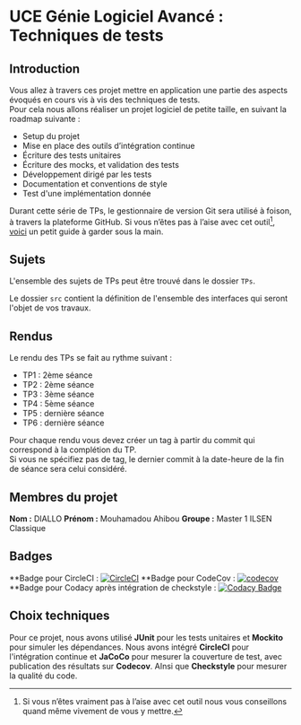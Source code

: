# UCE Génie Logiciel Avancé : Techniques de tests

## Introduction

Vous allez à travers ces projet mettre en application une partie des aspects évoqués en cours vis à vis des techniques de tests.  
Pour cela nous allons réaliser un projet logiciel de petite taille, en suivant la roadmap suivante : 
- Setup du projet
- Mise en place des outils d’intégration continue
- Écriture des tests unitaires
- Écriture des mocks, et validation des tests
- Développement dirigé par les tests
- Documentation et conventions de style
- Test d'une implémentation donnée

Durant cette série de TPs, le gestionnaire de version Git sera utilisé à foison, à travers la plateforme GitHub. Si vous n’êtes pas à l’aise avec cet outil[^1], [voici](http://rogerdudler.github.io/git-guide/) un petit guide à garder sous la main.

## Sujets

L'ensemble des sujets de TPs peut être trouvé dans le dossier `TPs`.

Le dossier `src` contient la définition de l'ensemble des interfaces qui seront l'objet de vos travaux.

## Rendus

Le rendu des TPs se fait au rythme suivant :

- TP1 : 2ème séance
- TP2 : 2ème séance
- TP3 : 3ème séance
- TP4 : 5ème séance
- TP5 : dernière séance
- TP6 : dernière séance

Pour chaque rendu vous devez créer un tag à partir du commit qui correspond à la complétion du TP.  
Si vous ne spécifiez pas de tag, le dernier commit à la date-heure de la fin de séance sera celui considéré.

[^1]: Si vous n’êtes vraiment pas à l’aise avec cet outil nous vous conseillons quand même vivement de vous y mettre.

## Membres du projet

**Nom :** DIALLO 
**Prénom :** Mouhamadou Ahibou
**Groupe :** Master 1 ILSEN Classique

## Badges

**Badge pour CircleCI : [![CircleCI](https://dl.circleci.com/status-badge/img/gh/Ahibou2017/ceri-m1-techniques-de-test/tree/master.svg?style=svg)](https://dl.circleci.com/status-badge/redirect/gh/Ahibou2017/ceri-m1-techniques-de-test/tree/master)
**Badge pour CodeCov : [![codecov](https://codecov.io/github/Ahibou2017/ceri-m1-techniques-de-test/graph/badge.svg?token=KIJV7XHK4O)](https://codecov.io/github/Ahibou2017/ceri-m1-techniques-de-test)
**Badge pour Codacy après intégration de checkstyle : [![Codacy Badge](https://app.codacy.com/project/badge/Grade/5d2d947729c84a80a6afad5716c8261e)](https://app.codacy.com/gh/Mouhamadou-Ahibou-DIALLO/ceri-m1-techniques-de-test/dashboard?utm_source=gh&utm_medium=referral&utm_content=&utm_campaign=Badge_grade)


## Choix techniques

Pour ce projet, nous avons utilisé **JUnit** pour les tests unitaires et **Mockito** pour simuler les dépendances. 
Nous avons intégré **CircleCI** pour l'intégration continue et **JaCoCo** pour mesurer la couverture de test, 
avec publication des résultats sur **Codecov**. AInsi que **Checkstyle** pour mesurer la qualité du code.

